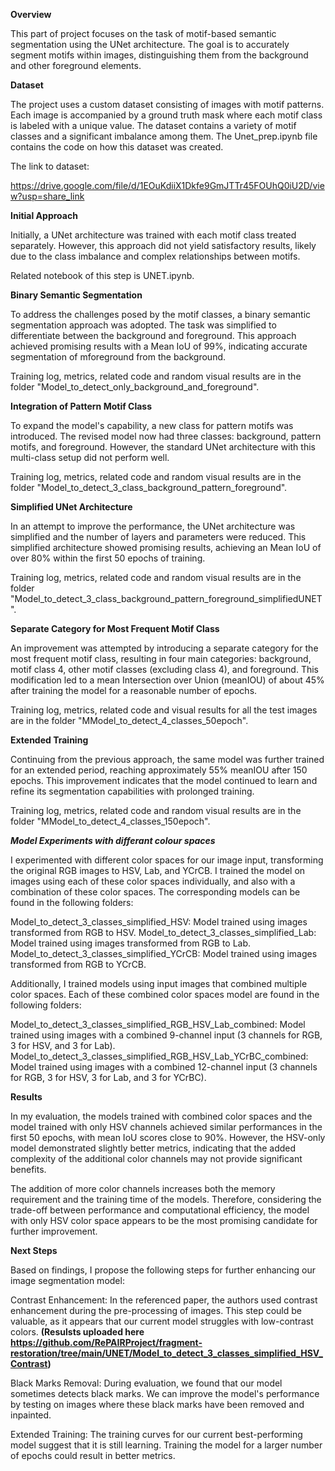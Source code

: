 **Overview**

This part of project focuses on the task of motif-based semantic segmentation using the UNet architecture. The goal is to accurately segment motifs within images, distinguishing them from the background and other foreground elements.

**Dataset**

The project uses a custom dataset consisting of images with motif patterns. Each image is accompanied by a ground truth mask where each motif class is labeled with a unique value. The dataset contains a variety of motif classes and a significant imbalance among them.
The Unet_prep.ipynb file contains the code on how this dataset was created.

The link to dataset:

https://drive.google.com/file/d/1EOuKdiiX1Dkfe9GmJTTr45FOUhQ0iU2D/view?usp=share_link

**Initial Approach**

Initially, a UNet architecture was trained with each motif class treated separately. However, this approach did not yield satisfactory results, likely due to the class imbalance and complex relationships between motifs.

Related notebook of this step is UNET.ipynb.

**Binary Semantic Segmentation**

To address the challenges posed by the motif classes, a binary semantic segmentation approach was adopted. The task was simplified to differentiate between the background and foreground. This approach achieved promising results with a Mean IoU of 99%, indicating accurate segmentation of mforeground from the background.

Training log, metrics, related code and  random visual results are in the folder "Model_to_detect_only_background_and_foreground".

**Integration of Pattern Motif Class**

To expand the model's capability, a new class for pattern motifs was introduced. The revised model now had three classes: background, pattern motifs, and foreground. However, the standard UNet architecture with this multi-class setup did not perform well.

Training log, metrics, related code and  random visual results are in the folder "Model_to_detect_3_class_background_pattern_foreground".

**Simplified UNet Architecture**

In an attempt to improve the performance, the UNet architecture was simplified and the number of layers and parameters were reduced. This simplified architecture showed promising results, achieving an Mean IoU of over 80% within the first 50 epochs of training.

Training log, metrics, related code and  random visual results are in the folder "Model_to_detect_3_class_background_pattern_foreground_simplifiedUNET".

**Separate Category for Most Frequent Motif Class**

An improvement was attempted by introducing a separate category for the most frequent motif class, resulting in four main categories: background, motif class 4, other motif classes (excluding class 4), and foreground. This modification led to a mean Intersection over Union (meanIOU) of about 45% after training the model for a reasonable number of epochs.

Training log, metrics, related code and visual results for all the test images are in the folder "MModel_to_detect_4_classes_50epoch".

**Extended Training**

Continuing from the previous approach, the same model was further trained for an extended period, reaching approximately 55% meanIOU after 150 epochs. This improvement indicates that the model continued to learn and refine its segmentation capabilities with prolonged training.

Training log, metrics, related code and  random visual results are in the folder "MModel_to_detect_4_classes_150epoch".


***Model Experiments with differant colour spaces***

I experimented with different color spaces for our image input, transforming the original RGB images to HSV, Lab, and YCrCB. I trained the model on images using each of these color spaces individually, and also with a combination of these color spaces. The corresponding models can be found in the following folders:

Model_to_detect_3_classes_simplified_HSV: Model trained using images transformed from RGB to HSV.
Model_to_detect_3_classes_simplified_Lab: Model trained using images transformed from RGB to Lab.
Model_to_detect_3_classes_simplified_YCrCB: Model trained using images transformed from RGB to YCrCB.

Additionally, I trained models using input images that combined multiple color spaces. Each of these combined color spaces model are found in the following folders:

Model_to_detect_3_classes_simplified_RGB_HSV_Lab_combined: Model trained using images with a combined 9-channel input (3 channels for RGB, 3 for HSV, and 3 for Lab).
Model_to_detect_3_classes_simplified_RGB_HSV_Lab_YCrBC_combined: Model trained using images with a combined 12-channel input (3 channels for RGB, 3 for HSV, 3 for Lab, and 3 for YCrBC).

**Results**

In my evaluation, the models trained with combined color spaces and the model trained with only HSV channels achieved similar performances in the first 50 epochs, with mean IoU scores close to 90%. However, the HSV-only model demonstrated slightly better metrics, indicating that the added complexity of the additional color channels may not provide significant benefits.

The addition of more color channels increases both the memory requirement and the training time of the models. Therefore, considering the trade-off between performance and computational efficiency, the model with only HSV color space appears to be the most promising candidate for further improvement.

**Next Steps**

Based on findings, I propose the following steps for further enhancing our image segmentation model:

Contrast Enhancement: In the referenced paper, the authors used contrast enhancement during the pre-processing of images. This step could be valuable, as it appears that our current model struggles with low-contrast colors. **(Resulsts uploaded here https://github.com/RePAIRProject/fragment-restoration/tree/main/UNET/Model_to_detect_3_classes_simplified_HSV_Contrast)**

Black Marks Removal: During evaluation, we found that our model sometimes detects black marks. We can improve the model's performance by testing on images where these black marks have been removed and inpainted.

Extended Training: The training curves for our current best-performing model suggest that it is still learning. Training the model for a larger number of epochs could result in better metrics.

